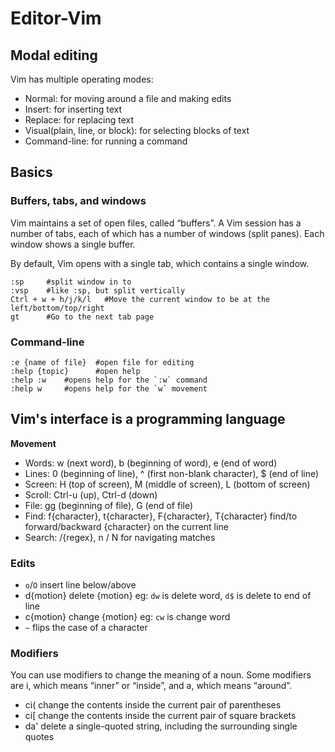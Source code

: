 # Editor-Vim
## Modal editing

Vim has multiple operating modes:
- Normal: for moving around a file and making edits
- Insert: for inserting text
- Replace: for replacing text
- Visual(plain, line, or block): for selecting blocks of text
- Command-line: for running a command 

## Basics
### Buffers, tabs, and windows

Vim maintains a set of open files, called “buffers”. A Vim session has a number of tabs, each of which has a number of windows (split panes). Each window shows a single buffer. 

By default, Vim opens with a single tab, which contains a single window.

```shell
:sp     #split window in to
:vsp    #like :sp, but split vertically
Ctrl + w + h/j/k/l   #Move the current window to be at the left/bottom/top/right  
gt      #Go to the next tab page
```
### Command-line
```shell
:e {name of file}  #open file for editing 
:help {topic}      #open help
:help :w    #opens help for the `:w` command
:help w     #opens help for the `w` movement
```

## Vim's interface is a programming language

**Movement**

- Words: w (next word), b (beginning of word), e (end of word)
- Lines: 0 (beginning of line), ^ (first non-blank character), $ (end of line)
- Screen: H (top of screen), M (middle of screen), L (bottom of screen)
- Scroll: Ctrl-u (up), Ctrl-d (down)
- File: gg (beginning of file), G (end of file)
- Find: f{character}, t{character}, F{character}, T{character}
     find/to forward/backward {character} on the current line
- Search: /{regex}, n / N for navigating matches

### Edits
- `o`/`O`    insert line below/above
- d{motion}  delete {motion}
     eg: `dw` is delete word, `d$` is delete to end of line
- c{motion}  change {motion}
     eg: `cw` is change word 
- `~` flips the case of a character

### Modifiers

You can use modifiers to change the meaning of a noun. Some modifiers are i, which means “inner” or “inside”, and a, which means “around”.

- ci( change the contents inside the current pair of parentheses
- ci[ change the contents inside the current pair of square brackets
- da' delete a single-quoted string, including the surrounding single quotes

